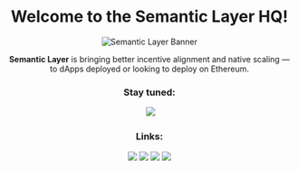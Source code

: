 <h1 align="center">Welcome to the Semantic Layer HQ!</h1>

<div align="center">
  <img alt="Semantic Layer Banner" src="https://github.com/user-attachments/assets/bc2cb8ab-fa7a-4108-b95f-4f60a73d167b">

  <p></p>
  <b>Semantic Layer</b> is bringing better incentive alignment and native scaling &mdash;
  <br/>
  to dApps deployed or looking to deploy on Ethereum.
</div>

<div align="center">
  <h3>Stay tuned:</h3>
  <a target="_blank" href="https://discord.gg/ZawtSUxNTQ"><img src="https://dcbadge.limes.pink/api/server/ZawtSUxNTQ?compact=true&style=social" alt="" /></a>
  <a target="_blank" href="https://twitter.com/SemanticLayer"><img src="https://img.shields.io/twitter/follow/SemanticLayer?label=@SemanticLayer&style=social"></a>
</div>

<div align="center">
  <h3>Links: </h3>
  <a target="_blank" href="https://semanticlayer.io"><img src="https://img.shields.io/badge/Official Website-7ff0ac?style=for-the-badge"></a>
<!--   <a target="_blank" href="https://semanticlayer.io/docs"><img src="https://img.shields.io/badge/Docs-7ff0ac?style=for-the-badge"></a> -->
  <a target="_blank" href="https://semanticlayer.io/blog"><img src="https://img.shields.io/badge/Blog-7ff0ac?style=for-the-badge"></a>
  <a target="_blank" href="https://semanticlayer.io/jobs"><img src="https://img.shields.io/badge/Jobs-7ff0ac?style=for-the-badge"></a>
  <a target="_blank" href="https://slay.semanticlayer.io"><img src="https://img.shields.io/badge/Slay-7ff0ac?style=for-the-badge"></a>
</div>
